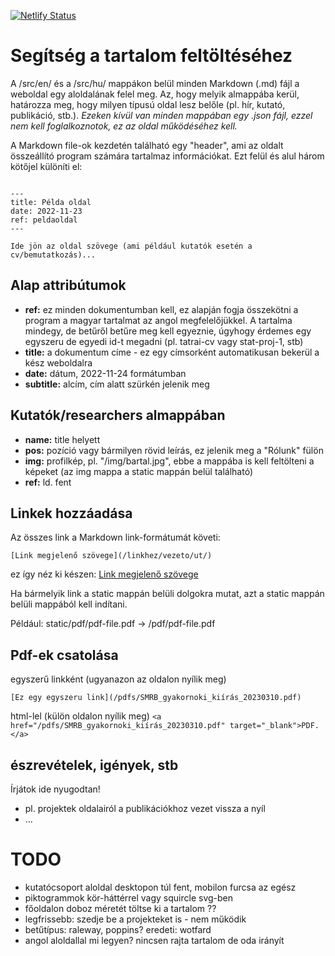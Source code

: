 [![Netlify Status](https://api.netlify.com/api/v1/badges/b77e0d76-9524-4708-a311-9c28f86f27c7/deploy-status)](https://app.netlify.com/sites/vermillion-puppy-0acaf8/deploys)

# Segítség a tartalom feltöltéséhez

A /src/en/ és a /src/hu/ mappákon belül minden Markdown (.md) fájl a weboldal egy aloldalának felel meg. Az, hogy melyik almappába kerül, határozza meg, hogy milyen típusú oldal lesz belőle (pl. hír, kutató, publikáció, stb.).
_Ezeken kívül van minden mappában egy .json fájl, ezzel nem kell foglalkoznotok, ez az oldal működéséhez kell._

A Markdown file-ok kezdetén található egy "header", ami az oldalt összeállító program számára tartalmaz információkat. Ezt felül és alul három kötőjel különíti el:

```

---
title: Példa oldal
date: 2022-11-23
ref: peldaoldal
---

Ide jön az oldal szövege (ami például kutatók esetén a cv/bemutatkozás)...

```

## Alap attribútumok

- **ref:** ez minden dokumentumban kell, ez alapján fogja összekötni a program a magyar tartalmat az angol megfelelőjükkel. A tartalma mindegy, de betűről betűre meg kell egyeznie, úgyhogy érdemes egy egyszeru de egyedi id-t megadni (pl. tatrai-cv vagy stat-proj-1, stb)
- **title:** a dokumentum címe - ez egy címsorként automatikusan bekerül a kész weboldalra
- **date:** dátum, 2022-11-24 formátumban
- **subtitle:** alcím, cím alatt szürkén jelenik meg

## Kutatók/researchers almappában

- **name:** title helyett
- **pos:** pozíció vagy bármilyen rövid leírás, ez jelenik meg a "Rólunk" fülön
- **img:** profilkép, pl. "/img/bartal.jpg", ebbe a mappába is kell feltölteni a képeket (az img mappa a static mappán belül található)
- **ref:** ld. fent

## Linkek hozzáadása

Az összes link a Markdown link-formátumát követi:

```
[Link megjelenő szövege](/linkhez/vezeto/ut/)
```

ez így néz ki készen: [Link megjelenő szövege](/linkhez/vezeto/ut/)

Ha bármelyik link a static mappán belüli dolgokra mutat, azt a static mappán belüli mappából kell indítani.

Például: static/pdf/pdf-file.pdf -> /pdf/pdf-file.pdf

## Pdf-ek csatolása

egyszerű linkként (ugyanazon az oldalon nyílik meg)

```
[Ez egy egyszeru link](/pdfs/SMRB_gyakornoki_kiírás_20230310.pdf)
```

html-lel (külön oldalon nyílik meg)
`<a href="/pdfs/SMRB_gyakornoki_kiírás_20230310.pdf" target="_blank">PDF.</a>`

## észrevételek, igények, stb

Írjátok ide nyugodtan!

- pl. projektek oldalairól a publikációkhoz vezet vissza a nyíl
- ...

# TODO

- kutatócsoport aloldal desktopon túl fent, mobilon furcsa az egész
- piktogrammok kör-háttérrel vagy squircle svg-ben
- főoldalon doboz méretét töltse ki a tartalom ??
- legfrissebb: szedje be a projekteket is - nem működik
- betűtípus: raleway, poppins? eredeti: wotfard
- angol aloldallal mi legyen? nincsen rajta tartalom de oda irányít
